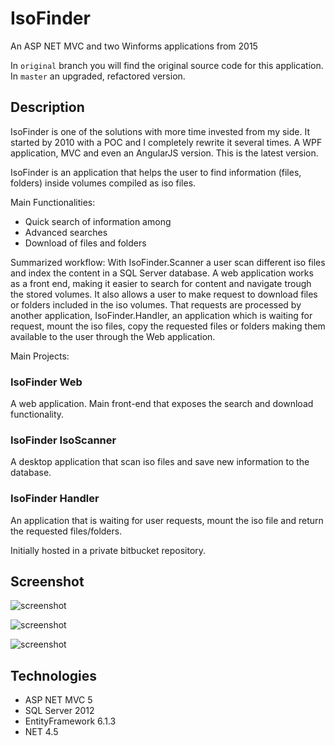 # IsoFinder

An ASP NET MVC and two Winforms applications from 2015

In `original` branch you will find the original source code for this application. In `master` an upgraded, refactored version.

## Description

IsoFinder is one of the solutions with more time invested from my side. It started by 2010 with a POC and I completely rewrite it several times. A WPF application, MVC and even an AngularJS version. This is the latest version. 

IsoFinder is an application that helps the user to find information (files, folders) inside volumes compiled as iso files.

Main Functionalities:

* Quick search of information among 
* Advanced searches
* Download of files and folders

Summarized workflow: With IsoFinder.Scanner a user scan different iso files and index the content in a SQL Server database. A web application works as a front end, making it easier to search for content and navigate trough the stored volumes. It also allows a user to make request to download files or folders included in the iso volumes. That requests are processed by another application, IsoFinder.Handler, an application which is waiting for request, mount the iso files, copy the requested files or folders making them available to the user through the Web application.

Main Projects:

### IsoFinder Web

A web application. Main front-end that exposes the search and download functionality.

### IsoFinder IsoScanner

A desktop application that scan iso files and save new information to the database.

### IsoFinder Handler

An application that is waiting for user requests, mount the iso file and return the requested files/folders.

Initially hosted in a private bitbucket repository.

## Screenshot

![screenshot](https://raw.githubusercontent.com/mamcer/iso-finder/master/doc/screenshot-01.png)

![screenshot](https://raw.githubusercontent.com/mamcer/iso-finder/master/doc/screenshot-02.png)

![screenshot](https://raw.githubusercontent.com/mamcer/iso-finder/master/doc/screenshot-03.png)

## Technologies

- ASP NET MVC 5
- SQL Server 2012
- EntityFramework 6.1.3
- NET 4.5